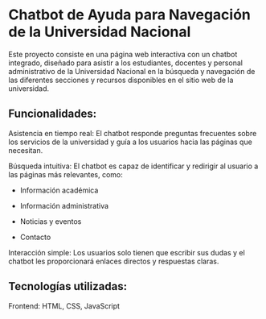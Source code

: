 # Chatbot de Ayuda para Navegación de la Universidad Nacional

Este proyecto consiste en una página web interactiva con un chatbot integrado, diseñado para asistir a los estudiantes, docentes y personal administrativo de la Universidad Nacional en la búsqueda y navegación de las diferentes secciones y recursos disponibles en el sitio web de la universidad.

## Funcionalidades:

Asistencia en tiempo real: El chatbot responde preguntas frecuentes sobre los servicios de la universidad y guía a los usuarios hacia las páginas que necesitan.

Búsqueda intuitiva: El chatbot es capaz de identificar y redirigir al usuario a las páginas más relevantes, como:

- Información académica

- Información administrativa

- Noticias y eventos

- Contacto 

Interacción simple: Los usuarios solo tienen que escribir sus dudas y el chatbot les proporcionará enlaces directos y respuestas claras.

## Tecnologías utilizadas:

Frontend: HTML, CSS, JavaScript
